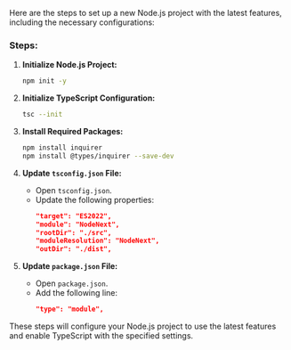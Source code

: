 Here are the steps to set up a new Node.js project with the latest features, including the necessary configurations:

### Steps:

1. **Initialize Node.js Project:**

   ```bash
   npm init -y
   ```

2. **Initialize TypeScript Configuration:**

   ```bash
   tsc --init
   ```

3. **Install Required Packages:**

   ```bash
   npm install inquirer
   npm install @types/inquirer --save-dev
   ```

4. **Update `tsconfig.json` File:**

   - Open `tsconfig.json`.
   - Update the following properties:
     ```json
     "target": "ES2022",
     "module": "NodeNext",
     "rootDir": "./src",
     "moduleResolution": "NodeNext",
     "outDir": "./dist",
     ```

5. **Update `package.json` File:**
   - Open `package.json`.
   - Add the following line:
     ```json
     "type": "module",
     ```

These steps will configure your Node.js project to use the latest features and enable TypeScript with the specified settings.
